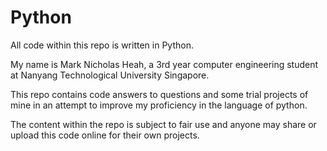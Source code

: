 # Python
All code within this repo is written in Python.

My name is Mark Nicholas Heah, a 3rd year computer engineering student at Nanyang Technological University Singapore.

This repo contains code answers to questions and some trial projects of mine in an attempt to improve my proficiency in the language of python.

The content within the repo is subject to fair use and anyone may share or upload this code online for their own projects.
